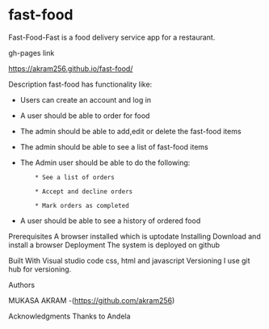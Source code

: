 
# fast-food
Fast-Food-Fast is a food delivery service app for a restaurant.

gh-pages link

 https://akram256.github.io/fast-food/


Description
fast-food  has functionality like:

* Users can create an account and log in
* A user should be able to order for food
* The admin should be able to add,edit or delete the fast-food items
* The admin should be able to see a list of fast-food items
* The Admin user should be able to do the following:

          * See a list of orders
          
          * Accept and decline orders
          
          * Mark orders as completed
          
* A user should be able to see a history of ordered food


Prerequisites
A browser installed which is uptodate
Installing
Download and install a browser
Deployment
The system is deployed on github


Built With
Visual studio code
css, html and javascript
Versioning
I use git hub for versioning.


Authors


MUKASA AKRAM -(https://github.com/akram256)


Acknowledgments
Thanks to Andela
